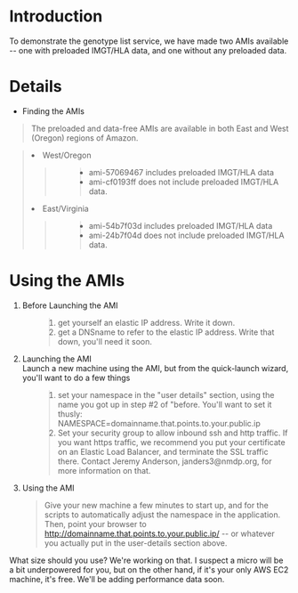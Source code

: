 # Introduction #

To demonstrate the genotype list service, we have made two AMIs available -- one with preloaded IMGT/HLA data, and one without any preloaded data.


# Details #

  * Finding the AMIs

> The preloaded and data-free AMIs are available in both East and West (Oregon) regions of Amazon.
> <ul>
<blockquote><li>West/Oregon<br>
<blockquote><ul>
<blockquote><li>ami-57069467 includes preloaded IMGT/HLA data</li>
<li>ami-cf0193ff does not include preloaded IMGT/HLA data.</li>
</blockquote></ul>
</blockquote></li>
<li>East/Virginia<br>
<blockquote><ul>
<blockquote><li>ami-54b7f03d includes preloaded IMGT/HLA data</li>
<li>ami-24b7f04d does not include preloaded IMGT/HLA data.</li>
</blockquote></ul>
</blockquote></li>
</ul></blockquote>

# Using the AMIs #

<ol>
<li>Before Launching the AMI<br>
<ol>
<blockquote><li>get yourself an elastic IP address.  Write it down.</li>
<li>get a DNSname to refer to the elastic IP address.  Write that down, you'll need it soon.</li>
</ol>
</li>
<li>Launching the AMI<br>
Launch a new machine using the AMI, but from the quick-launch wizard, you'll want to do a few things<br>
<ol>
<blockquote><li>set your namespace in the "user details" section, using the name you got up in step #2 of "before.  You'll want to set it thusly:<br>
NAMESPACE=domainname.that.points.to.your.public.ip</li>
<li>Set your security group to allow inbound ssh and http traffic.  If you want https traffic, we recommend you put your certificate on an Elastic Load Balancer, and terminate the SSL traffic there.  Contact Jeremy Anderson, janders3@nmdp.org, for more information on that.</li>
</ol>
</li>
<li>Using the AMI<br>
</blockquote></blockquote><blockquote>Give your new machine a few minutes to start up, and for the scripts to automatically adjust the namespace in the application.  Then, point your browser to <a href='http://domainname.that.points.to.your.public.ip/'>http://domainname.that.points.to.your.public.ip/</a>  -- or whatever you actually put in the user-details section above.<br>
</li>
</ol></blockquote>

What size should you use?  We're working on that.  I suspect a micro will be a bit underpowered for you, but on the other hand, if it's your only AWS EC2 machine, it's free.  We'll be adding performance data soon.